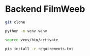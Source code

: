 # Backend FilmWeeb

```bash
git clone
```

```bash
python -m venv venv
```

```bash
source venv/bin/activate
```

```bash
pip install -r requirements.txt
```
